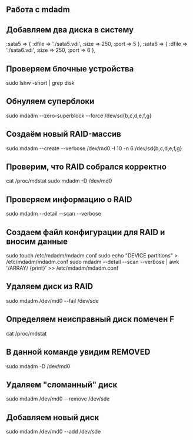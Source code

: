 ## Работа с mdadm
## Добавляем два диска в систему
:sata5 => {
:dfile => './sata5.vdi',
:size => 250,
:port => 5
},
:sata6 => {
:dfile => './sata6.vdi',
:size => 250,
:port => 6
},
## Проверяем блочные устройства
sudo lshw -short | grep disk
## Обнуляем суперблоки
sudo mdadm --zero-superblock --force /dev/sd{b,c,d,e,f,g}
## Создаём новый RAID-массив
sudo mdadm --create --verbose /dev/md0 -l 10 -n 6 /dev/sd{b,c,d,e,f,g}
## Проверим, что RAID собрался корректно
cat /proc/mdstat
sudo mdadm -D /dev/md0
## Проверяем информацию о RAID
sudo mdadm --detail --scan --verbose
## Создаем файл конфигурации для RAID и вносим данные
sudo touch /etc/mdadm/mdadm.conf
sudo echo "DEVICE partitions" > /etc/mdadm/mdadm.conf
sudo mdadm --detail --scan --verbose | awk '/ARRAY/ {print}' >> /etc/mdadm/mdadm.conf
## Удаляем диск из RAID
sudo mdadm /dev/md0 --fail /dev/sde
## Определяем неисправный диск помечен F
cat /proc/mdstat
## В данной команде увидим REMOVED
sudo mdadm -D /dev/md0
## Удаляем "сломанный" диск
sudo mdadm /dev/md0 --remove /dev/sde
## Добавляем новый диск
sudo mdadm /dev/md0 --add /dev/sde
